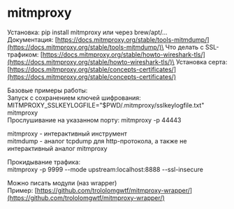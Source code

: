 # mitmproxy

Установка: pip install mitmproxy или через brew/apt/...\
Документация: [https://docs.mitmproxy.org/stable/tools-mitmdump/](https://docs.mitmproxy.org/stable/tools-mitmdump/)\
Что делать с SSL-трафиком: [https://docs.mitmproxy.org/stable/howto-wireshark-tls/](https://docs.mitmproxy.org/stable/howto-wireshark-tls/)\
Установка серта: [https://docs.mitmproxy.org/stable/concepts-certificates/](https://docs.mitmproxy.org/stable/concepts-certificates/)

Базовые примеры работы:\
Запуск с сохранением ключей шифрования:\
MITMPROXY\_SSLKEYLOGFILE="$PWD/.mitmproxy/sslkeylogfile.txt" mitmproxy\
Прослушивание на указанном порту: mitmproxy -p 44443

mitmproxy - интерактивный инструмент\
mitmdump - аналог tcpdump для http-протокола, а также не интерактивный аналог mitmproxy

Прокидывание трафика:\
mitmproxy -p 9999 --mode upstream:localhost:8888 --ssl-insecure

Можно писать модули (наз wrapper)\
Пример: [https://github.com/trololomgwtf/mitmproxy-wrapper/](https://github.com/trololomgwtf/mitmproxy-wrapper/)
